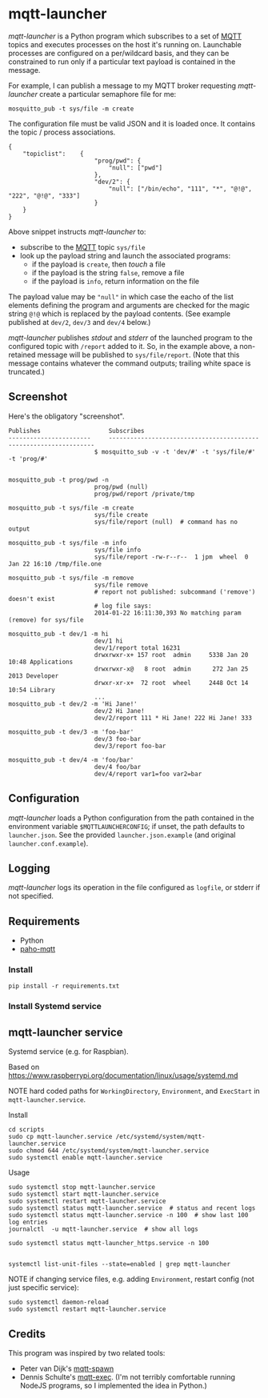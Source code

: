 # mqtt-launcher

_mqtt-launcher_ is a Python program which subscribes to a set of [MQTT] topics
and executes processes on the host it's running on. Launchable processes are
configured on a per/wildcard basis, and they can be constrained to run only if
a particular text payload is contained in the message.

For example, I can publish a message to my MQTT broker requesting _mqtt-launcher_ 
create a particular semaphore file for me:

```
mosquitto_pub -t sys/file -m create
```

The configuration file must be valid JSON and it is loaded once. It contains
the topic / process associations.

```
{
    "topiclist":    {
                        "prog/pwd": {
                            "null": ["pwd"]
                        },
                        "dev/2": {
                            "null": ["/bin/echo", "111", "*", "@!@", "222", "@!@", "333"]
                        }
    }
}
```

Above snippet instructs _mqtt-launcher_ to:

* subscribe to the [MQTT] topic `sys/file`
* look up the payload string and launch the associated programs:
  * if the payload is `create`, then _touch_ a file
  * if the payload is the string `false`, remove a file
  * if the payload is `info`, return information on the file

The payload value may be `"null"` in which case the eacho of the list elements
defining the program and arguments are checked for the magic string `@!@` which
is replaced by the payload contents. (See example published at `dev/2`, `dev/3` and `dev/4` below.)

_mqtt-launcher_ publishes _stdout_ and _stderr_ of the launched program
to the configured topic with `/report` added to it. So, in the example
above, a non-retained message will be published to `sys/file/report`.
(Note that this message contains whatever the command outputs; trailing
white space is truncated.)

## Screenshot

Here's the obligatory "screenshot".

```
Publishes					Subscribes
-----------------------		------------------------------------------------------------------
						$ mosquitto_sub -v -t 'dev/#' -t 'sys/file/#' -t 'prog/#' 


mosquitto_pub -t prog/pwd -n
						prog/pwd (null)
						prog/pwd/report /private/tmp

mosquitto_pub -t sys/file -m create
						sys/file create
						sys/file/report (null)	# command has no output

mosquitto_pub -t sys/file -m info
						sys/file info
						sys/file/report -rw-r--r--  1 jpm  wheel  0 Jan 22 16:10 /tmp/file.one

mosquitto_pub -t sys/file -m remove
						sys/file remove
						# report not published: subcommand ('remove') doesn't exist
						# log file says:
						2014-01-22 16:11:30,393 No matching param (remove) for sys/file

mosquitto_pub -t dev/1 -m hi
						dev/1 hi
						dev/1/report total 16231
						drwxrwxr-x+ 157 root  admin     5338 Jan 20 10:48 Applications
						drwxrwxr-x@   8 root  admin      272 Jan 25  2013 Developer
						drwxr-xr-x+  72 root  wheel     2448 Oct 14 10:54 Library
						...
mosquitto_pub -t dev/2 -m 'Hi Jane!'
						dev/2 Hi Jane!
						dev/2/report 111 * Hi Jane! 222 Hi Jane! 333

mosquitto_pub -t dev/3 -m 'foo-bar'
						dev/3 foo-bar
						dev/3/report foo-bar

mosquitto_pub -t dev/4 -m 'foo/bar'
						dev/4 foo/bar
						dev/4/report var1=foo var2=bar
```

## Configuration

_mqtt-launcher_ loads a Python configuration from the path contained in
the environment variable `$MQTTLAUNCHERCONFIG`; if unset, the path
defaults to `launcher.json`. See the provided `launcher.json.example`
(and original `launcher.conf.example`).

## Logging

_mqtt-launcher_ logs its operation in the file configured as `logfile`,
or stderr if not specified.

## Requirements

* Python
* [paho-mqtt](https://pypi.python.org/pypi/paho-mqtt/1.3.1)

### Install

```
pip install -r requirements.txt
```

### Install Systemd service

## mqtt-launcher service

Systemd service (e.g. for Raspbian).

Based on https://www.raspberrypi.org/documentation/linux/usage/systemd.md

NOTE hard coded paths for `WorkingDirectory`, `Environment`, and `ExecStart` in `mqtt-launcher.service`.

Install

    cd scripts
    sudo cp mqtt-launcher.service /etc/systemd/system/mqtt-launcher.service
    sudo chmod 644 /etc/systemd/system/mqtt-launcher.service
    sudo systemctl enable mqtt-launcher.service

Usage

    sudo systemctl stop mqtt-launcher.service
    sudo systemctl start mqtt-launcher.service
    sudo systemctl restart mqtt-launcher.service
    sudo systemctl status mqtt-launcher.service  # status and recent logs
    sudo systemctl status mqtt-launcher.service -n 100  # show last 100 log entries
    journalctl  -u mqtt-launcher.service  # show all logs

    sudo systemctl status mqtt-launcher_https.service -n 100


    systemctl list-unit-files --state=enabled | grep mqtt-launcher

NOTE if changing service files, e.g. adding `Environment`, restart config (not just specific service):

    sudo systemctl daemon-reload
    sudo systemctl restart mqtt-launcher.service


## Credits

This program was inspired by two related tools:
* Peter van Dijk's [mqtt-spawn](https://github.com/PowerDNS/mqtt-spawn)
* Dennis Schulte's [mqtt-exec](https://github.com/denschu/mqtt-exec). (I'm not terribly comfortable running NodeJS programs, so I implemented the idea in Python.)

 [MQTT]: http://mqtt.org
